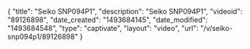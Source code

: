 {
    "title": "Seiko SNP094P1",
    "description": "Seiko SNP094P1",
    "videoid": "89126898",
    "date_created": "1493684145",
    "date_modified": "1493684548",
    "type": "captivate",
    "layout": "video",
    "url": "\/v\/seiko-snp094p1\/89126898"
}